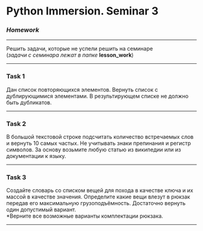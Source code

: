 # Python Immersion. Seminar 3
### *Homework*

---
Решить задачи, которые не успели решить
на семинаре  
(*задачи с семинара лежат в папке* **lesson_work**)  

---
### Task 1
Дан список повторяющихся элементов. Вернуть список 
с дублирующимися элементами. В результирующем списке 
не должно быть дубликатов.  

---
### Task 2
В большой текстовой строке подсчитать количество встречаемых 
слов и вернуть 10 самых частых. Не учитывать знаки препинания 
и регистр символов. За основу возьмите любую статью 
из википедии или из документации к языку.  

---
### Task 3
Создайте словарь со списком вещей для похода в качестве 
ключа и их массой в качестве значения. Определите какие 
вещи влезут в рюкзак передав его максимальную 
грузоподъёмность. Достаточно вернуть один допустимый вариант.  
 *Верните все возможные варианты комплектации рюкзака.  

---